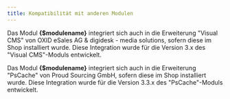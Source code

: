 ```yaml
---
title: Kompatibilität mit anderen Modulen
---
```


Das Modul **{$modulename}** integriert sich auch in die Erweiterung "Visual CMS" von OXID eSales AG & digidesk - media solutions, sofern diese im Shop installiert wurde. Diese Integration wurde für die Version 3.x des "Visual CMS"-Moduls entwickelt. 

Das Modul **{$modulename}** integriert sich auch in die Erweiterung "PsCache" von Proud Sourcing GmbH, sofern diese im Shop installiert wurde. Diese Integration wurde für die Version 3.3.x des "PsCache"-Moduls entwickelt. 
